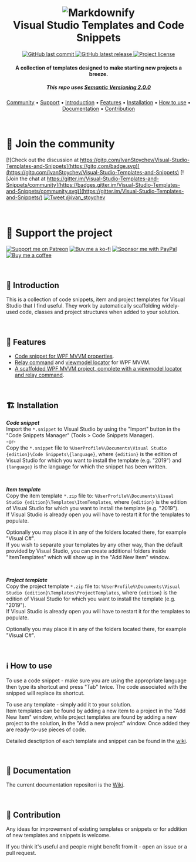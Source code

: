 <h1 align="center">
  <br>
    <img src="https://imgur.com/3lm0J5H.png" alt="Markdownify"></a>
  <br>
    Visual Studio Templates and Code Snippets
  <br>
</h1>

<p align="center">
  <a href="https://github.com/IvanStoychev/Visual-Studio-Templates-and-Snippets/branches">
    <img src="https://img.shields.io/github/last-commit/IvanStoychev/Visual-Studio-Templates-and-Snippets?style=plastic"
         alt="GitHub last commit">
  </a>
  <a href="https://github.com/IvanStoychev/Visual-Studio-Templates-and-Snippets/releases">
    <img src="https://img.shields.io/github/v/release/IvanStoychev/Visual-Studio-Templates-and-Snippets?style=plastic"
         alt="GitHub latest release">
  </a>
  <a href="https://github.com/IvanStoychev/Visual-Studio-Templates-and-Snippets/blob/master/LICENSE">
    <img src="https://img.shields.io/github/license/IvanStoychev/Visual-Studio-Templates-and-Snippets?style=plastic"
         alt="Project license">
  </a>
</p>

<h4 align="center">A collection of templates designed to make starting new projects a breeze.</h4>
<h5 align="center">This repo uses <a href="https://semver.org/#semantic-versioning-200">Semantic Versioning 2.0.0</a></h5>

<p align="center">
  <a href="#-join-the-community">Community</a> •
  <a href="#sparkling_heart-support-the-project">Support</a> •
  <a href="#-introduction">Introduction</a> •
  <a href="#-features">Features</a> •
  <a href="#-installation">Installation</a> •
  <a href="#ℹ-how-to-use">How to use</a> •
  <a href="#-documentation">Documentation</a> •
  <a href="#-contribution">Contribution</a>
</p>

<br/>

# 💬 Join the community
[![Check out the discussion at https://gitq.com/IvanStoychev/Visual-Studio-Templates-and-Snippets](https://gitq.com/badge.svg)](https://gitq.com/IvanStoychev/Visual-Studio-Templates-and-Snippets)
[![Join the chat at https://gitter.im/Visual-Studio-Templates-and-Snippets/community](https://badges.gitter.im/Visual-Studio-Templates-and-Snippets/community.svg)](https://gitter.im/Visual-Studio-Templates-and-Snippets/)
[![Tweet @ivan_stoychev](https://img.shields.io/twitter/url?label=My%20twitter&style=social&url=https%3A%2F%2Ftwitter.com%2Fivan_stoychev)](https://twitter.com/ivan_stoychev)

<br/>

# :sparkling_heart: Support the project
[![Support me on Patreon](https://img.shields.io/badge/Patreon-support-orange)](https://www.patreon.com/IvanStoychev)
[![Buy me a ko-fi](https://img.shields.io/badge/Buy%20me%20a-Ko--fi-green)](https://ko-fi.com/U7U31XQ28)
[![Sponsor me with PayPal](https://img.shields.io/badge/PayPal-sponsor-blue)](https://www.paypal.com/paypalme/IvanStoychevProjects)
[![Buy me a coffee](https://img.shields.io/badge/Buy%20me%20a-coffee-brown)](https://www.buymeacoffee.com/IvanStoychev)

<br/>

📣 Introduction
------------
This is a collection of code snippets, item and project templates for Visual Studio that I find useful.
They work by automatically scaffolding widely-used code, classes and project structures when added to your solution.

<br/>

📰 Features
------------
* [Code snippet for WPF MVVM properties][2].
* [Relay command][4] and [viewmodel locator][5] for WPF MVVM.
* [A scaffolded WPF MVVM project, complete with a viewmodel locator and relay command][3].

<br/>

🏗 Installation
------------
_**Code snippet**_
<br/>Import the `*.snippet` to Visual Studio by using the "Import" button in the "Code Snippets Manager" (Tools > Code Snippets Manager).
<br/>-or-
<br/>Copy the `*.snippet` file to `%UserProfile%\Documents\Visual Studio {edition}\Code Snippets\{language}`, where `{edition}` is the edition of Visual Studio for which you want to install the template (e.g. "2019") and `{language}` is the language for which the snippet has been written.

<br/>

_**Item template**_
<br/>Copy the item template `*.zip` file to:
`%UserProfile%\Documents\Visual Studio {edition}\Templates\ItemTemplates`, where `{edition}` is the edition of Visual Studio for which you want to install the template (e.g. "2019").
<br/>If Visual Studio is already open you will have to restart it for the templates to populate.

Optionally you may place it in any of the folders located there, for example "Visual C#".
<br/>If you wish to separate your templates by any other way, than the default provided by Visual Studio, you can create additional folders inside "ItemTemplates" which will show up in the "Add New Item" window.

<br/>

_**Project template**_
<br/>Copy the project template `*.zip` file to:
`%UserProfile%\Documents\Visual Studio {edition}\Templates\ProjectTemplates`, where `{edition}` is the edition of Visual Studio for which you want to install the template (e.g. "2019").
<br/>If Visual Studio is already open you will have to restart it for the templates to populate.

Optionally you may place it in any of the folders located there, for example "Visual C#".

<br/>

ℹ How to use
----------
To use a code snippet - make sure you are using the appropriate language then type its shortcut and press "Tab" twice. The code associated with the snipped will replace its shortcut.

To use any template - simply add it to your solution.
<br/>Item templates can be found by adding a new item to a project in the "Add New Item" window, while project templates are found by adding a new project to the solution, in the "Add a new project" window. Once added they are ready-to-use pieces of code.

Detailed desctiption of each template and snippet can be found in the [wiki][1].

<br/>

📖 Documentation
-------------
The current documentation repositori is the [Wiki][1].

<br/>

🧙‍ Contribution
-------------
Any ideas for improvement of existing templates or snippets or for addition of new templates and snippets is welcome.

If you think it's useful and people might benefit from it - open an issue or a pull request.


  [1]: https://github.com/IvanStoychev/Visual-Studio-Templates-and-Snippets/wiki
  [2]: https://github.com/IvanStoychev/Visual-Studio-Templates-and-Snippets/wiki/propwpf
  [3]: https://github.com/IvanStoychev/Visual-Studio-Templates-and-Snippets/wiki/WPF-Starter-project-(.NET-Core-3.1)
  [4]: https://github.com/IvanStoychev/Visual-Studio-Templates-and-Snippets/wiki/RelayCommand
  [5]: https://github.com/IvanStoychev/Visual-Studio-Templates-and-Snippets/wiki/ViewModelLocator
